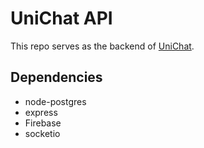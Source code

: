 # UniChat API

This repo serves as the backend of [UniChat](https://github.com/shadeemerhi/unichat).

## Dependencies

- node-postgres
- express
- Firebase
- socketio

